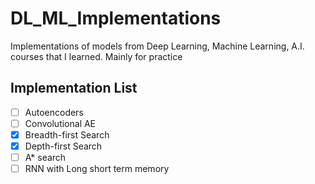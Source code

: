 # DL_ML_Implementations
Implementations of models from Deep Learning, Machine Learning, A.I. courses that I learned. Mainly for practice 

## Implementation List  
- [ ] Autoencoders
- [ ] Convolutional AE
- [x] Breadth-first Search
- [x] Depth-first Search
- [ ] A* search
- [ ] RNN with Long short term memory
